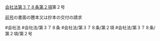 [会社法第３７８条第２項](会社法＿＿＿＿第３７８条第２項)第２号

[前号](会社法＿＿＿＿第３７８条第２項第１号)の書面の謄本又は抄本の交付の請求


#会社法
#会社法/第３７８条
#会社法/第３７８条/第２項
#会社法/第３７８条/第２項/第２号
